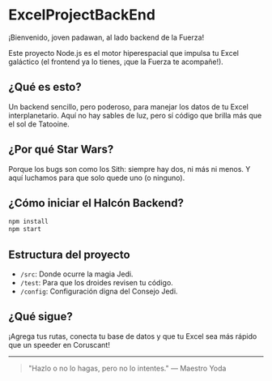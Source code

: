 # ExcelProjectBackEnd

¡Bienvenido, joven padawan, al lado backend de la Fuerza!

Este proyecto Node.js es el motor hiperespacial que impulsa tu Excel galáctico (el frontend ya lo tienes, ¡que la Fuerza te acompañe!).

## ¿Qué es esto?
Un backend sencillo, pero poderoso, para manejar los datos de tu Excel interplanetario. Aquí no hay sables de luz, pero sí código que brilla más que el sol de Tatooine.

## ¿Por qué Star Wars?
Porque los bugs son como los Sith: siempre hay dos, ni más ni menos. Y aquí luchamos para que solo quede uno (o ninguno).

## ¿Cómo iniciar el Halcón Backend?
```bash
npm install
npm start
```

## Estructura del proyecto
- `/src`: Donde ocurre la magia Jedi.
- `/test`: Para que los droides revisen tu código.
- `/config`: Configuración digna del Consejo Jedi.

## ¿Qué sigue?
¡Agrega tus rutas, conecta tu base de datos y que tu Excel sea más rápido que un speeder en Coruscant!

---

> "Hazlo o no lo hagas, pero no lo intentes." — Maestro Yoda
